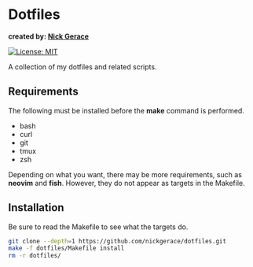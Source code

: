 # Dotfiles

**created by: [Nick Gerace](https://nickgerace.dev)**

[![License: MIT](https://img.shields.io/badge/License-MIT-yellow.svg)](https://opensource.org/licenses/MIT)

A collection of my dotfiles and related scripts.

## Requirements

The following must be installed before the **make** command is performed.

- bash
- curl
- git
- tmux
- zsh

Depending on what you want, there may be more requirements, such as **neovim** and **fish**.
However, they do not appear as targets in the Makefile.

## Installation

Be sure to read the Makefile to see what the targets do.

```bash
git clone --depth=1 https://github.com/nickgerace/dotfiles.git
make -f dotfiles/Makefile install
rm -r dotfiles/
```
